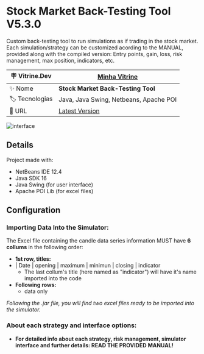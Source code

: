 # Stock Market Back-Testing Tool V5.3.0
Custom back-testing tool to run simulations as if trading in the stock market.
Each simulation/strategy can be customized acording to the MANUAL, provided along with the compiled version:
Entry points, gain, loss, risk management, max position, indicators, etc.

| :placard: Vitrine.Dev | [Minha Vitrine](https://cursos.alura.com.br/vitrinedev/fabramattos) |
| -------------  | --- |
| :sparkles: Nome        | **Stock Market Back-Testing Tool**
| :label: Tecnologias | Java, Java Swing, Netbeans, Apache POI
| :rocket: URL         | [Latest Version](https://github.com/fabramattos/PML-Simulador/releases)

<!-- Inserir imagem com a #vitrinedev ao final do link -->
![interface](https://github.com/fabramattos/PML-Simulador/assets/45768087/ca53dda4-c2f0-4d66-abd1-57cb132464ba#vitrinedev)

## Details

Project made with:
 - NetBeans IDE 12.4
 - Java SDK 16
 - Java Swing (for user interface)
 - Apache POI Lib (for excel files)
 
 ## Configuration
 ### Importing Data Into the Simulator:
 The Excel file containing the candle data series information MUST have **6 collums** in the following order:

 - **1st row, titles:**  
 - | Date | opening | maximum | minimun | closing | indicator
   - The last collum's title (here named as "indicator") will have it's name imported into the code
- **Following rows:**
  - data only

 *Following the .jar file, you will find two excel files ready to be imported into the simulator.*

 
### About each strategy and interface options:
- **For detailed info about each strategy, risk management, simulator interface and further details: READ THE PROVIDED MANUAL!**
